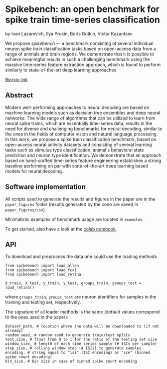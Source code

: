 # Spikebench: an open benchmark for spike train time-series classification

by
Ivan Lazarevich,
Ilya Prokin,
Boris Gutkin,
Victor Kazantsev

We propose _spikebench_ — a benchmark consisting of several individual neuron spike train classification tasks based on open-access data from a range of animals and brain regions. We demonstrate that it is possible to achieve meaningful results in such a challenging benchmark using the massive time-series feature extraction approach, which is found to perform similarly to state-of-the-art deep learning approaches.

[Biorxiv link](https://www.biorxiv.org/content/10.1101/2021.03.24.436765v2)

## Abstract

Modern well-performing approaches to neural decoding are based on machine learning models such as decision tree ensembles and deep neural networks. The wide range of algorithms that can be utilized to learn from neural spike trains, which are essentially time-series data, results in the need for diverse and challenging benchmarks for neural decoding, similar to the ones in the fields of computer vision and natural language processing. In this work, we propose a spike train classification benchmark, based on open-access neural activity datasets and consisting of several learning tasks such as stimulus type classification, animal's behavioral state prediction and neuron type identification. We demonstrate that an approach based on hand-crafted time-series feature engineering establishes a strong baseline performing on par with state-of-the-art deep learning based models for neural decoding.


## Software implementation

All scripts used to generate the results and figures in the paper are in
the `paper_figures` folder (results generated by the code are saved in `paper_figures/csv`).

Minimalistic examples of benchmark usage are located in `examples`.

To get started, also have a look at the [colab notebook](https://colab.research.google.com/drive/1uDf81g1dwQ5LcYu-RBxWcVJBpEt0fcbb?usp=sharing).

## API

To download and preprocess the data one could use the loading methods

```{.python}
from spikebench import load_allen
from spikebench import load_fcx1
from spikebench import load_retina

X_train, X_test, y_train, y_test, groups_train, groups_test = load_retina()
```
where `groups_train`, `groups_test` are neuron identifiers for samples in the training and testing set, respectively.

The signature of all loader methods is the same (default values correspond to the ones used in the paper):

```{.python}
dataset_path, # location where the data will be downloaded to (if not already)
random_seed, # random seed to generate train/test splits
test_size, # float from 0 to 1 for the ratio of the testing set size
window_size, # length of each time series sample (# ISIs per sample)
step_size, # rolling window step (# ISIs) to generate samples
encoding, # string equal to "isi" (ISI encoding) or "sce" (binned spike count encoding)
bin_size, # bin size in case of binned spike count encoding
```
